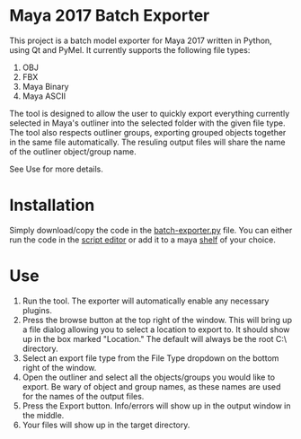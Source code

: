# Maya 2017 Batch Exporter

This project is a batch model exporter for Maya 2017 written in Python, using Qt and PyMel. It currently supports the following file types:

1. OBJ
2. FBX
3. Maya Binary
4. Maya ASCII

The tool is designed to allow the user to quickly export everything currently selected in Maya's outliner into the selected folder with the given file type. The tool also respects outliner groups, exporting grouped objects together in the same file automatically. The resuling output files will share the name of the outliner object/group name. 

See Use for more details.

# Installation
Simply download/copy the code in the [batch-exporter.py](https://github.com/ADillon1/Maya-2017-Batch-Exporter/blob/master/batch-exporter.py) file. You can either run the code in the [script editor](https://knowledge.autodesk.com/support/maya/learn-explore/caas/CloudHelp/cloudhelp/2016/ENU/Maya/files/GUID-7C861047-C7E0-4780-ACB5-752CD22AB02E-htm.html) or add it to a maya [shelf](https://knowledge.autodesk.com/support/maya/learn-explore/caas/CloudHelp/cloudhelp/2016/ENU/Maya/files/GUID-70DA24D9-26C1-4ADD-8B5E-4AF26AB3A43B-htm.html) of your choice.

# Use

1. Run the tool. The exporter will automatically enable any necessary plugins.
2. Press the browse button at the top right of the window. This will bring up a file dialog allowing you to select a location to export to. It should show up in the box marked "Location." The default will always be the root C:\ directory.
3. Select an export file type from the File Type dropdown on the bottom right of the window.
4. Open the outliner and select all the objects/groups you would like to export. Be wary of object and group names, as these names are used for the names of the output files.
5. Press the Export button. Info/errors will show up in the output window in the middle.
6. Your files will show up in the target directory.
